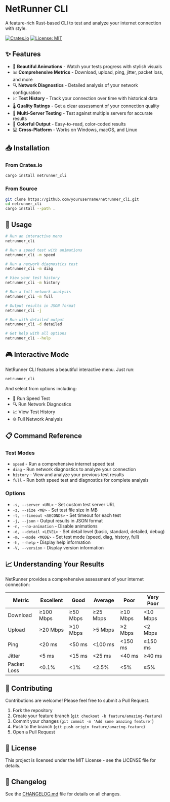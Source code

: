 # NetRunner CLI

A feature-rich Rust-based CLI to test and analyze your internet connection with style.

[![Crates.io](https://img.shields.io/crates/v/netrunner_cli)](https://crates.io/crates/netrunner_cli)
[![License: MIT](https://img.shields.io/badge/License-MIT-yellow.svg)](https://opensource.org/licenses/MIT)

## ✨ Features

- 🚀 **Beautiful Animations** - Watch your tests progress with stylish visuals
- 📊 **Comprehensive Metrics** - Download, upload, ping, jitter, packet loss, and more
- 🔍 **Network Diagnostics** - Detailed analysis of your network configuration
- 📈 **Test History** - Track your connection over time with historical data
- 🌡️ **Quality Ratings** - Get a clear assessment of your connection quality
- 🎯 **Multi-Server Testing** - Test against multiple servers for accurate results
- 🎨 **Colorful Output** - Easy-to-read, color-coded results
- 💻 **Cross-Platform** - Works on Windows, macOS, and Linux

## 📥 Installation

### From Crates.io

```bash
cargo install netrunner_cli
```

### From Source

```bash
git clone https://github.com/yourusername/netrunner_cli.git
cd netrunner_cli
cargo install --path .
```

## 🚀 Usage

```bash
# Run an interactive menu
netrunner_cli

# Run a speed test with animations
netrunner_cli -m speed

# Run a network diagnostics test
netrunner_cli -m diag

# View your test history
netrunner_cli -m history

# Run a full network analysis
netrunner_cli -m full

# Output results in JSON format
netrunner_cli -j

# Run with detailed output
netrunner_cli -d detailed

# Get help with all options
netrunner_cli --help
```

## 🎮 Interactive Mode

NetRunner CLI features a beautiful interactive menu. Just run:

```bash
netrunner_cli
```

And select from options including:
- 🚀 Run Speed Test
- 🔍 Run Network Diagnostics
- 📈 View Test History
- 🌐 Full Network Analysis

## 📋 Command Reference

### Test Modes

- `speed` - Run a comprehensive internet speed test
- `diag` - Run network diagnostics to analyze your connection
- `history` - View and analyze your previous test results
- `full` - Run both speed test and diagnostics for complete analysis

### Options

- `-s, --server <URL>` - Set custom test server URL
- `-z, --size <MB>` - Set test file size in MB
- `-t, --timeout <SECONDS>` - Set timeout for each test
- `-j, --json` - Output results in JSON format
- `-n, --no-animation` - Disable animations
- `-d, --detail <LEVEL>` - Set detail level (basic, standard, detailed, debug)
- `-m, --mode <MODE>` - Set test mode (speed, diag, history, full)
- `-h, --help` - Display help information
- `-V, --version` - Display version information

## 📈 Understanding Your Results

NetRunner provides a comprehensive assessment of your internet connection:

| Metric | Excellent | Good | Average | Poor | Very Poor |
|--------|-----------|------|---------|------|-----------|
| Download | ≥100 Mbps | ≥50 Mbps | ≥25 Mbps | ≥10 Mbps | <10 Mbps |
| Upload | ≥20 Mbps | ≥10 Mbps | ≥5 Mbps | ≥2 Mbps | <2 Mbps |
| Ping | <20 ms | <50 ms | <100 ms | <150 ms | ≥150 ms |
| Jitter | <5 ms | <15 ms | <25 ms | <40 ms | ≥40 ms |
| Packet Loss | <0.1% | <1% | <2.5% | <5% | ≥5% |

## 🤝 Contributing

Contributions are welcome! Please feel free to submit a Pull Request.

1. Fork the repository
2. Create your feature branch (`git checkout -b feature/amazing-feature`)
3. Commit your changes (`git commit -m 'Add some amazing feature'`)
4. Push to the branch (`git push origin feature/amazing-feature`)
5. Open a Pull Request

## 📄 License

This project is licensed under the MIT License - see the LICENSE file for details.

## 📜 Changelog

See the [CHANGELOG.md](CHANGELOG.md) file for details on all changes.
